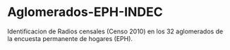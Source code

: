 # Aglomerados-EPH-INDEC
Identificacion de Radios censales (Censo 2010) en los 32 aglomerados de la encuesta permanente de hogares (EPH).
